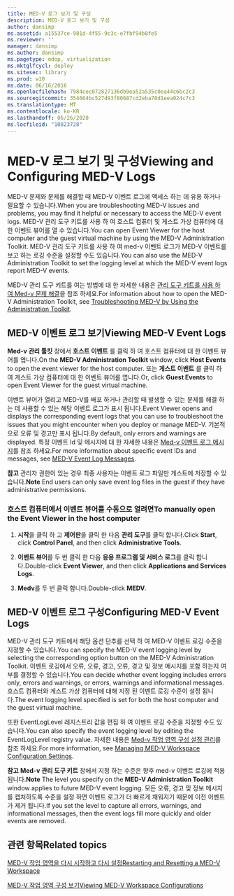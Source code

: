```yaml
---
title: MED-V 로그 보기 및 구성
description: MED-V 로그 보기 및 구성
author: dansimp
ms.assetid: a15537ce-981d-4f55-9c3c-e7fbf94b8fe5
ms.reviewer: ''
manager: dansimp
ms.author: dansimp
ms.pagetype: mdop, virtualization
ms.mktglfcycl: deploy
ms.sitesec: library
ms.prod: w10
ms.date: 06/16/2016
ms.openlocfilehash: 7984cec072827136db9ea52a535c0ea44c6bc2c3
ms.sourcegitcommit: 354664bc527d93f80687cd2eba70d1eea024c7c3
ms.translationtype: MT
ms.contentlocale: ko-KR
ms.lasthandoff: 06/26/2020
ms.locfileid: "10823728"
---
```

# <span data-ttu-id="921c4-103">MED-V 로그 보기 및 구성</span><span class="sxs-lookup"><span data-stu-id="921c4-103">Viewing and Configuring MED-V Logs</span></span>


<span data-ttu-id="921c4-104">MED-V 문제와 문제를 해결할 때 MED-V 이벤트 로그에 액세스 하는 데 유용 하거나 필요할 수 있습니다.</span><span class="sxs-lookup"><span data-stu-id="921c4-104">When you are troubleshooting MED-V issues and problems, you may find it helpful or necessary to access the MED-V event logs.</span></span> <span data-ttu-id="921c4-105">MED-V 관리 도구 키트를 사용 하 여 호스트 컴퓨터 및 게스트 가상 컴퓨터에 대 한 이벤트 뷰어를 열 수 있습니다.</span><span class="sxs-lookup"><span data-stu-id="921c4-105">You can open Event Viewer for the host computer and the guest virtual machine by using the MED-V Administration Toolkit.</span></span> <span data-ttu-id="921c4-106">MED-V 관리 도구 키트를 사용 하 여 med-v 이벤트 로그가 MED-V 이벤트를 보고 하는 로깅 수준을 설정할 수도 있습니다.</span><span class="sxs-lookup"><span data-stu-id="921c4-106">You can also use the MED-V Administration Toolkit to set the logging level at which the MED-V event logs report MED-V events.</span></span>

<span data-ttu-id="921c4-107">MED-V 관리 도구 키트를 여는 방법에 대 한 자세한 내용은 [관리 도구 키트를 사용 하 여 Med-v 문제 해결](troubleshooting-med-v-by-using-the-administration-toolkit.md)을 참조 하세요.</span><span class="sxs-lookup"><span data-stu-id="921c4-107">For information about how to open the MED-V Administration Toolkit, see [Troubleshooting MED-V by Using the Administration Toolkit](troubleshooting-med-v-by-using-the-administration-toolkit.md).</span></span>

## <span data-ttu-id="921c4-108">MED-V 이벤트 로그 보기</span><span class="sxs-lookup"><span data-stu-id="921c4-108">Viewing MED-V Event Logs</span></span>


<span data-ttu-id="921c4-109">**Med-v 관리 툴킷** 창에서 **호스트 이벤트** 를 클릭 하 여 호스트 컴퓨터에 대 한 이벤트 뷰어를 엽니다.</span><span class="sxs-lookup"><span data-stu-id="921c4-109">On the **MED-V Administration Toolkit** window, click **Host Events** to open the event viewer for the host computer.</span></span> <span data-ttu-id="921c4-110">또는 **게스트 이벤트** 를 클릭 하 여 게스트 가상 컴퓨터에 대 한 이벤트 뷰어를 엽니다.</span><span class="sxs-lookup"><span data-stu-id="921c4-110">Or, click **Guest Events** to open Event Viewer for the guest virtual machine.</span></span>

<span data-ttu-id="921c4-111">이벤트 뷰어가 열리고 MED-V를 배포 하거나 관리할 때 발생할 수 있는 문제를 해결 하는 데 사용할 수 있는 해당 이벤트 로그가 표시 됩니다.</span><span class="sxs-lookup"><span data-stu-id="921c4-111">Event Viewer opens and displays the corresponding event logs that you can use to troubleshoot the issues that you might encounter when you deploy or manage MED-V.</span></span> <span data-ttu-id="921c4-112">기본적으로 오류 및 경고만 표시 됩니다.</span><span class="sxs-lookup"><span data-stu-id="921c4-112">By default, only errors and warnings are displayed.</span></span> <span data-ttu-id="921c4-113">특정 이벤트 Id 및 메시지에 대 한 자세한 내용은 [Med-v 이벤트 로그 메시지](med-v-event-log-messages.md)를 참조 하세요.</span><span class="sxs-lookup"><span data-stu-id="921c4-113">For more information about specific event IDs and messages, see [MED-V Event Log Messages](med-v-event-log-messages.md).</span></span>

<span data-ttu-id="921c4-114">**참고**  관리자 권한이 있는 경우 최종 사용자는 이벤트 로그 파일만 게스트에 저장할 수 있습니다.</span><span class="sxs-lookup"><span data-stu-id="921c4-114">**Note** End users can only save event log files in the guest if they have administrative permissions.</span></span>

 

### <span data-ttu-id="921c4-115">호스트 컴퓨터에서 이벤트 뷰어를 수동으로 열려면</span><span class="sxs-lookup"><span data-stu-id="921c4-115">To manually open the Event Viewer in the host computer</span></span>

1.  <span data-ttu-id="921c4-116">**시작**을 클릭 하 고 **제어판**을 클릭 한 다음 **관리 도구**를 클릭 합니다.</span><span class="sxs-lookup"><span data-stu-id="921c4-116">Click **Start**, click **Control Panel**, and then click **Administrative Tools**.</span></span>

2.  <span data-ttu-id="921c4-117">**이벤트 뷰어**를 두 번 클릭 한 다음 **응용 프로그램 및 서비스 로그**를 클릭 합니다.</span><span class="sxs-lookup"><span data-stu-id="921c4-117">Double-click **Event Viewer**, and then click **Applications and Services Logs**.</span></span>

3.  <span data-ttu-id="921c4-118">**Medv**를 두 번 클릭 합니다.</span><span class="sxs-lookup"><span data-stu-id="921c4-118">Double-click **MEDV**.</span></span>

## <span data-ttu-id="921c4-119">MED-V 이벤트 로그 구성</span><span class="sxs-lookup"><span data-stu-id="921c4-119">Configuring MED-V Event Logs</span></span>


<span data-ttu-id="921c4-120">MED-V 관리 도구 키트에서 해당 옵션 단추를 선택 하 여 MED-V 이벤트 로깅 수준을 지정할 수 있습니다.</span><span class="sxs-lookup"><span data-stu-id="921c4-120">You can specify the MED-V event logging level by selecting the corresponding option button on the MED-V Administration Toolkit.</span></span> <span data-ttu-id="921c4-121">이벤트 로깅에서 오류, 오류, 경고, 오류, 경고 및 정보 메시지를 포함 하는지 여부를 결정할 수 있습니다.</span><span class="sxs-lookup"><span data-stu-id="921c4-121">You can decide whether event logging includes errors only, errors and warnings, or errors, warnings and informational messages.</span></span> <span data-ttu-id="921c4-122">호스트 컴퓨터와 게스트 가상 컴퓨터에 대해 지정 된 이벤트 로깅 수준이 설정 됩니다.</span><span class="sxs-lookup"><span data-stu-id="921c4-122">The event logging level specified is set for both the host computer and the guest virtual machine.</span></span>

<span data-ttu-id="921c4-123">또한 EventLogLevel 레지스트리 값을 편집 하 여 이벤트 로깅 수준을 지정할 수도 있습니다.</span><span class="sxs-lookup"><span data-stu-id="921c4-123">You can also specify the event logging level by editing the EventLogLevel registry value.</span></span> <span data-ttu-id="921c4-124">자세한 내용은 [Med-v 작업 영역 구성 설정 관리](managing-med-v-workspace-configuration-settings.md)를 참조 하세요.</span><span class="sxs-lookup"><span data-stu-id="921c4-124">For more information, see [Managing MED-V Workspace Configuration Settings](managing-med-v-workspace-configuration-settings.md).</span></span>

<span data-ttu-id="921c4-125">**참고**  **Med-v 관리 도구 키트** 창에서 지정 하는 수준은 향후 med-v 이벤트 로깅에 적용 됩니다.</span><span class="sxs-lookup"><span data-stu-id="921c4-125">**Note** The level you specify on the **MED-V Administration Toolkit** window applies to future MED-V event logging.</span></span> <span data-ttu-id="921c4-126">모든 오류, 경고 및 정보 메시지를 캡처하도록 수준을 설정 하면 이벤트 로그가 더 빠르게 채워지기 때문에 이전 이벤트가 제거 됩니다.</span><span class="sxs-lookup"><span data-stu-id="921c4-126">If you set the level to capture all errors, warnings, and informational messages, then the event logs fill more quickly and older events are removed.</span></span>

 

## <span data-ttu-id="921c4-127">관련 항목</span><span class="sxs-lookup"><span data-stu-id="921c4-127">Related topics</span></span>


[<span data-ttu-id="921c4-128">MED-V 작업 영역을 다시 시작하고 다시 설정</span><span class="sxs-lookup"><span data-stu-id="921c4-128">Restarting and Resetting a MED-V Workspace</span></span>](restarting-and-resetting-a-med-v-workspace.md)

[<span data-ttu-id="921c4-129">MED-V 작업 영역 구성 보기</span><span class="sxs-lookup"><span data-stu-id="921c4-129">Viewing MED-V Workspace Configurations</span></span>](viewing-med-v-workspace-configurations.md)

 

 





